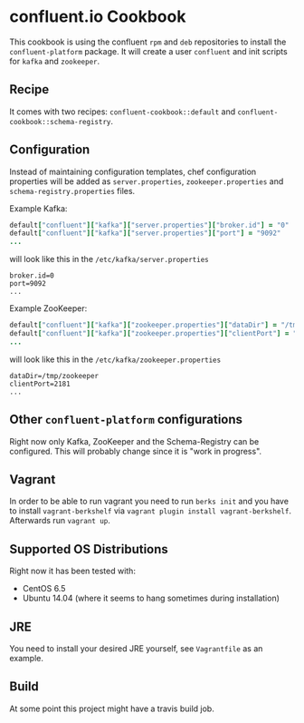# confluent.io Cookbook
This cookbook is using the confluent `rpm` and `deb` repositories to install the `confluent-platform` package. It will create a user `confluent` and init scripts for `kafka` and `zookeeper`.  

## Recipe
It comes with two recipes: `confluent-cookbook::default` and `confluent-cookbook::schema-registry`.

## Configuration
Instead of maintaining configuration templates, chef configuration properties will be added as `server.properties`, `zookeeper.properties`  and `schema-registry.properties` files.

Example Kafka:
```ruby
default["confluent"]["kafka"]["server.properties"]["broker.id"] = "0"
default["confluent"]["kafka"]["server.properties"]["port"] = "9092"
...
```
will look like this in the `/etc/kafka/server.properties`
```
broker.id=0
port=9092
...
```

Example ZooKeeper:
```ruby
default["confluent"]["kafka"]["zookeeper.properties"]["dataDir"] = "/tmp/zookeeper"
default["confluent"]["kafka"]["zookeeper.properties"]["clientPort"] = "2181"
...
```

will look like this in the `/etc/kafka/zookeeper.properties`
```
dataDir=/tmp/zookeeper
clientPort=2181
...
```

## Other `confluent-platform` configurations
Right now only Kafka, ZooKeeper and the Schema-Registry can be configured. This will probably change since it is "work in progress".

## Vagrant
In order to be able to run vagrant you need to run `berks init` and you have to install `vagrant-berkshelf` via `vagrant plugin install vagrant-berkshelf`. Afterwards run `vagrant up`.

## Supported OS Distributions
Right now it has been tested with:
 - CentOS 6.5
 - Ubuntu 14.04 (where it seems to hang sometimes during installation)

## JRE
You need to install your desired JRE yourself, see `Vagrantfile` as an example.

## Build
At some point this project might have a travis build job.
